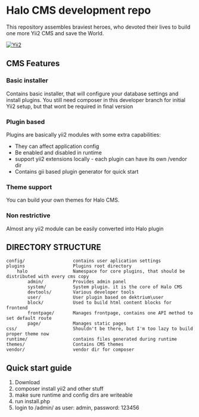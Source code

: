 # Halo CMS development repo

This repository assembles braviest heroes, who devoted their lives to build one more
Yii2 CMS and save the World. 

[![Yii2](https://img.shields.io/badge/Powered_by-Yii_Framework-green.svg?style=flat)](http://www.yiiframework.com/)

## CMS Features

### Basic installer

Contains basic installer, that will configure your database settings and install plugins. 
You still need composer in this developer branch for initial Yii2 setup, but that wont be required 
in final version

### Plugin based
Plugins are basically yii2 modules with some extra capabilities:
 
* They can affect application config
* Be enabled and disabled in runtime
* support yii2 extensions locally - each plugin can have its own /vendor dir
* Contains gii based plugin generator for quick start

### Theme support
You can build your own themes for Halo CMS.

### Non restrictive
Almost any yii2 module can be easily converted into Halo plugin

## DIRECTORY STRUCTURE

```
config/                  contains user aplication settings
plugins                  Plugins root directory
    halo                 Namespace for core plugins, that should be distributed with every cms copy
        admin/           Provides admin panel
        system/          System plugin. it is the core of Halo CMS
        devtools/        Various developer tools
        user/            User plugin based on dektrium\user   
        block/           Used to build html content blocks for frontend
        frontpage/       Manages frontpage, contains one API method to set default route
        page/            Manages static pages
css/                     Shouldn't be there, but I'm too lazy to build proper theme now
runtime/                 contains files generated during runtime
themes/                  Contains CMS themes
vendor/                  vendor dir for composer
```

## Quick start guide

1. Download
2. composer install yii2 and other stuff
3. make sure runtime and config dirs are writeable
5. run install.php
6. login to /admin/ as user: admin, password: 123456
